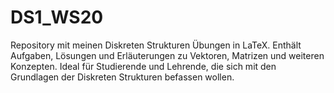 # DS1_WS20
Repository mit meinen Diskreten Strukturen Übungen in LaTeX. Enthält Aufgaben, Lösungen und Erläuterungen zu Vektoren, Matrizen und weiteren Konzepten. Ideal für Studierende und Lehrende, die sich mit den Grundlagen der Diskreten Strukturen befassen wollen.
